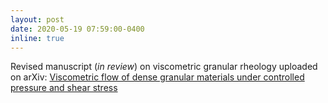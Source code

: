 ```yaml
---
layout: post
date: 2020-05-19 07:59:00-0400
inline: true
---
```


Revised manuscript (*in review*) on viscometric granular rheology uploaded on arXiv: [Viscometric flow of dense granular materials under controlled pressure and shear stress](https://arxiv.org/abs/1912.04491)
